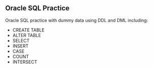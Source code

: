 ## Oracle SQL Practice

Oracle SQL practice with dummy data using DDL and DML including:
* CREATE TABLE
* ALTER TABLE
* SELECT
* INSERT
* CASE
* COUNT
* INTERSECT

